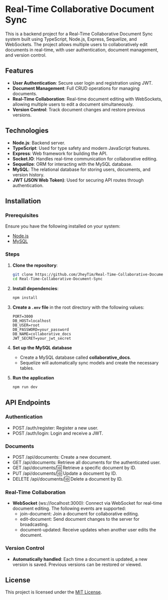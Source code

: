 # Real-Time Collaborative Document Sync

This is a backend project for a Real-Time Collaborative Document Sync system built using TypeScript, Node.js, Express, Sequelize, and WebSockets. The project allows multiple users to collaboratively edit documents in real-time, with user authentication, document management, and version control.

## Features
* **User Authentication**: Secure user login and registration using JWT.
* **Document Management**: Full CRUD operations for managing documents.
* **Real-Time Collaboration**: Real-time document editing with WebSockets, allowing multiple users to edit a document simultaneously.
* **Version Control**: Track document changes and restore previous versions.

## Technologies
* **Node.js**: Backend server.
* **TypeScript**: Used for type safety and modern JavaScript features.
* **Express**: Web framework for building the API.
* **Socket.IO**: Handles real-time communication for collaborative editing.
* **Sequelize**: ORM for interacting with the MySQL database.
* **MySQL**: The relational database for storing users, documents, and version history.
* **JWT (JSON Web Token)**: Used for securing API routes through authentication.

## Installation

### Prerequisites
Ensure you have the following installed on your system:
* [Node.js](https://nodejs.org/)
* [MySQL](https://www.mysql.com/)

### Steps

1. **Clone the repository**:

    ```bash
    git clone https://github.com/JheyTim/Real-Time-Collaborative-Document-Sync.git
    cd Real-Time-Collaborative-Document-Sync
    ```

2. **Install dependencies**:

    ```bash
    npm install
    ```

3. **Create a `.env` file** in the root directory with the following values:

    ```env
    PORT=3000
    DB_HOST=localhost
    DB_USER=root
    DB_PASSWORD=your_password
    DB_NAME=collaborative_docs
    JWT_SECRET=your_jwt_secret
    ```

4. **Set up the MySQL database**
    * Create a MySQL database called **collaborative_docs**.
    * Sequelize will automatically sync models and create the necessary tables.

5. **Run the application**
    ```bash
    npm run dev
    ```

## API Endpoints

### Authentication
* POST /auth/register: Register a new user.
* POST /auth/login: Login and receive a JWT.

### Documents
* POST /api/documents: Create a new document.
* GET /api/documents: Retrieve all documents for the authenticated user.
* GET /api/documents/:id: Retrieve a specific document by ID.
* PUT /api/documents/:id: Update a document by ID.
* DELETE /api/documents/:id: Delete a document by ID.

### Real-Time Collaboration
* **WebSocket** (ws://localhost:3000): Connect via WebSocket for real-time document editing. The following events are supported:
    * join-document: Join a document for collaborative editing.
    * edit-document: Send document changes to the server for broadcasting.
    * document-updated: Receive updates when another user edits the document.

### Version Control
* **Automatically handled**: Each time a document is updated, a new version is saved. Previous versions can be restored or viewed.

## License
This project is licensed under the [MIT License](LICENSE).

